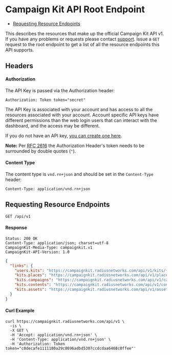 # Campaign Kit API Root Endpoint

- [Requesting Resource Endpoints](#requesting-resource-endpoints)

This describes the resources that make up the official Campaign Kit API v1.
If you have any problems or requests please contact
[support](http://www.radiusnetworks.com/support.html). Issue a `GET`
request to the root endpoint to get a list of all the resource endpoints
this API supports.

## Headers <a href="#headers" id="headers" class="headerlink"></a>

#### Authorization <a href="#authorization" id="authorization" class="headerlink"></a>

The API Key is passed via the Authorization header:

```
Authorization: Token token="secret"
```

The API Key is associated with your account and has access to all the resources
associated with your account. Account specific API keys have different
permissions than the web login users that can interact with the dashboard, and
the access may be different.

If you do not have an API key, [you can create one here](https://account.radiusnetworks.com/personal_token).

**Note:** Per [RFC 2616](http://www.w3.org/Protocols/rfc2616/rfc2616-sec2.html#sec2.2) the Authorization Header's token needs to be
surrounded by double quotes (`"`).

#### Content Type <a href="#content-type" id="content-type" class="headerlink"></a>

The content type is `vnd.rn+json` and should be set in the `Content-Type`
header:

```
Content-Type: application/vnd.rn+json
```

## Requesting Resource Endpoints <a href="#requesting-resource-endpoints" class="header-link"></a>

```
GET /api/v1
```

#### Response <a href="#requesting-resource-endpoints-response" class="header-link"></a>

```
Status: 200 OK
Content-Type: application/json; charset=utf-8
CampaignKit-Media-Type: campaignkit.v1
CampaignKit-API-Version: 1.0
```
```json
{
  "links": {
    "users.kits": "https://campaignkit.radiusnetworks.com/api/v1/kits/{users.kits}",
    "kits.places": "https://campaignkit.radiusnetworks.com/api/v1/places/{kits.places}",
    "kits.campaigns": "https://campaignkit.radiusnetworks.com/api/v1/campaigns/{kits.campaigns}",
    "kits.contents": "https://campaignkit.radiusnetworks.com/api/v1/contents/{kits.contents}",
    "kits.assets": "https://campaignkit.radiusnetworks.com/api/v1/assets/{kits.assets}"
  }
}
```

#### Curl Example <a href="#requesting-resource-endpoints-curl-example" class="header-link"></a>

```
curl https://campaignkit.radiusnetworks.com/api/v1 \
  -is \
  -X GET \
  -H 'Accept: application/vnd.rn+json' \
  -H 'Content-Type: application/vnd.rn+json' \
  -H 'Authorization: Token token="c0decafe1111180a29c8696adbd5307ccdcdaa6468c0ffee"'
```
